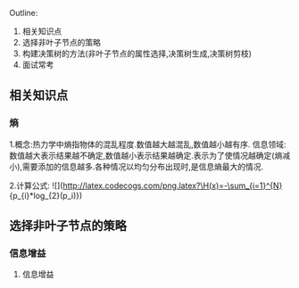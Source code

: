 Outline:
1. 相关知识点
2. 选择非叶子节点的策略
3. 构建决策树的方法(非叶子节点的属性选择,决策树生成,决策树剪枝)
4. 面试常考

## 相关知识点
### 熵
1.概念:热力学中熵指物体的混乱程度.数值越大越混乱,数值越小越有序.
      信息领域:数值越大表示结果越不确定,数值越小表示结果越确定.表示为了使情况越确定(熵减小),需要添加的信息越多.各种情况以均匀分布出现时,是信息熵最大的情况.
      
2.计算公式:
  ![](http://latex.codecogs.com/png.latex?\H(x)=-\sum_{i=1}^{N} {p_{i}*log_{2}(p_i)})

## 选择非叶子节点的策略
### 信息增益
1. 信息增益
